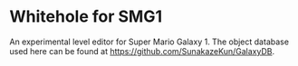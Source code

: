# Whitehole for SMG1
An experimental level editor for Super Mario Galaxy 1. The object database used here can be found at https://github.com/SunakazeKun/GalaxyDB.